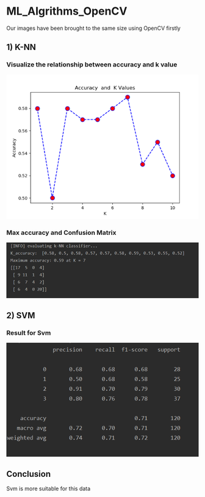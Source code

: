 # ML_Algrithms_OpenCV
Our images have been brought to the same size using OpenCV firstly
## 1) K-NN 
### Visualize the relationship between accuracy and k value
<img src =  "https://github.com/123Sumeyra/ML_Algrithms_OpenCV/blob/master/image/Figure_1.png">

### Max accuracy and Confusion Matrix
<img src =  "https://github.com/123Sumeyra/ML_Algrithms_OpenCV/blob/master/image/knn_result.png">

## 2) SVM
### Result for Svm
<img src =  "https://github.com/123Sumeyra/ML_Algrithms_OpenCV/blob/master/image/svm_result.png">


## Conclusion
Svm is more suitable for this data
